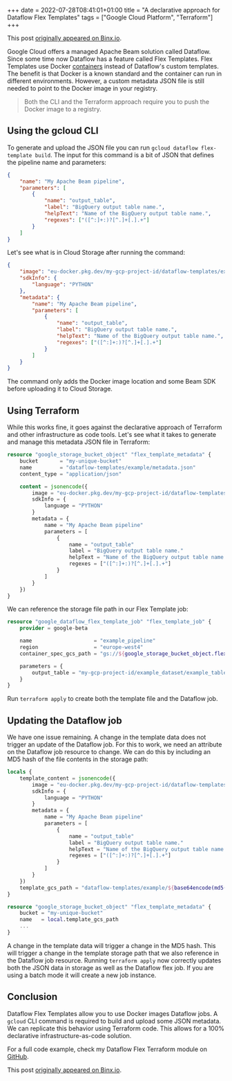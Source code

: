 +++
date = 2022-07-28T08:41:01+01:00
title = "A declarative approach for Dataflow Flex Templates"
tags = ["Google Cloud Platform", "Terraform"]
+++

This post [originally appeared on Binx.io](https://binx.io/2022/07/28/a-declarative-approach-for-dataflow-flex-templates/).

Google Cloud offers a managed Apache Beam solution called Dataflow.
Since some time now Dataflow has a feature called Flex Templates.
Flex Templates use Docker [containers](https://binx.io/2022/04/21/what-is-a-container/) instead of Dataflow's custom templates.
The benefit is that Docker is a known standard and the container can run in different environments.
However, a custom metadata JSON file is still needed to point to the Docker image in your registry.

> Both the CLI and the Terraform approach require you to push the Docker image to a registry.

## Using the gcloud CLI

To generate and upload the JSON file you can run `gcloud dataflow flex-template build`.
The input for this command is a bit of JSON that defines the pipeline name and parameters:

```json
{
    "name": "My Apache Beam pipeline",
    "parameters": [
        {
            "name": "output_table",
            "label": "BigQuery output table name.",
            "helpText": "Name of the BigQuery output table name.",
            "regexes": ["([^:]+:)?[^.]+[.].+"]
        }
    ]
}
```

Let's see what is in Cloud Storage after running the command:

```json
{
    "image": "eu-docker.pkg.dev/my-gcp-project-id/dataflow-templates/example:latest",
    "sdkInfo": {
        "language": "PYTHON"
    },
    "metadata": {
        "name": "My Apache Beam pipeline",
        "parameters": [
            {
                "name": "output_table",
                "label": "BigQuery output table name.",
                "helpText": "Name of the BigQuery output table name.",
                "regexes": ["([^:]+:)?[^.]+[.].+"]
            }
        ]
    }
}
```

The command only adds the Docker image location and some Beam SDK before uploading it to Cloud Storage.

## Using Terraform

While this works fine, it goes against the declarative approach of Terraform and other infrastructure as code tools.
Let's see what it takes to generate and manage this metadata JSON file in Terraform:

```terraform
resource "google_storage_bucket_object" "flex_template_metadata" {
    bucket       = "my-unique-bucket"
    name         = "dataflow-templates/example/metadata.json"
    content_type = "application/json"

    content = jsonencode({
        image = "eu-docker.pkg.dev/my-gcp-project-id/dataflow-templates/example:latest"
        sdkInfo = {
            language = "PYTHON"
        }
        metadata = {
            name = "My Apache Beam pipeline"
            parameters = [
                {
                    name = "output_table"
                    label = "BigQuery output table name."
                    helpText = "Name of the BigQuery output table name.",
                    regexes = ["([^:]+:)?[^.]+[.].+"]
                }
            ]
        }
    })
}
```

We can reference the storage file path in our Flex Template job:

```terraform
resource "google_dataflow_flex_template_job" "flex_template_job" {
    provider = google-beta

    name                    = "example_pipeline"
    region                  = "europe-west4"
    container_spec_gcs_path = "gs://${google_storage_bucket_object.flex_template_metadata.bucket}/${google_storage_bucket_object.flex_template_metadata.name}"

    parameters = {
        output_table = "my-gcp-project-id/example_dataset/example_table"
    }
}
```

Run `terraform apply` to create both the template file and the Dataflow job.

## Updating the Dataflow job

We have one issue remaining.
A change in the template data does not trigger an update of the Dataflow job.
For this to work, we need an attribute on the Dataflow job resource to change.
We can do this by including an MD5 hash of the file contents in the storage path:

```terraform
locals {
    template_content = jsonencode({
        image = "eu-docker.pkg.dev/my-gcp-project-id/dataflow-templates/example:latest"
        sdkInfo = {
            language = "PYTHON"
        }
        metadata = {
            name = "My Apache Beam pipeline"
            parameters = [
                {
                    name = "output_table"
                    label = "BigQuery output table name."
                    helpText = "Name of the BigQuery output table name.",
                    regexes = ["([^:]+:)?[^.]+[.].+"]
                }
            ]
        }
    })
    template_gcs_path = "dataflow-templates/example/${base64encode(md5(local.template_content))}/metadata.json"
}

resource "google_storage_bucket_object" "flex_template_metadata" {
    bucket = "my-unique-bucket"
    name   = local.template_gcs_path
    ...
}
```

A change in the template data will trigger a change in the MD5 hash.
This will trigger a change in the template storage path that we also reference in the Dataflow job resource.
Running `terraform apply` now correctly updates both the JSON data in storage as well as the Dataflow flex job.
If you are using a batch mode it will create a new job instance.

## Conclusion

Dataflow Flex Templates allow you to use Docker images Dataflow jobs.
A `gcloud` CLI command is required to build and upload some JSON metadata.
We can replicate this behavior using Terraform code.
This allows for a 100% declarative infrastructure-as-code solution.

For a full code example, check my Dataflow Flex Terraform module on [GitHub](https://github.com/ChrisTerBeke/terraform-playground/tree/main/terraform/modules/gcp_dataflow_flex).

This post [originally appeared on Binx.io](https://binx.io/2022/07/28/a-declarative-approach-for-dataflow-flex-templates/).
